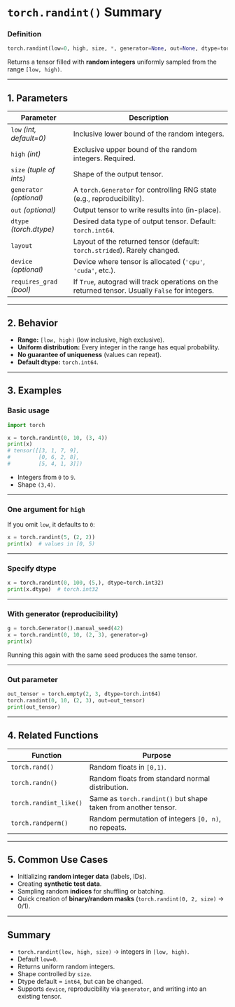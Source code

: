 


# **`torch.randint()` Summary**

### **Definition**

```python
torch.randint(low=0, high, size, *, generator=None, out=None, dtype=torch.int64, layout=torch.strided, device=None, requires_grad=False)
```

Returns a tensor filled with **random integers** uniformly sampled from the range `[low, high)`.

---

## 1. Parameters

| Parameter                | Description                                                                                     |
| ------------------------ | ----------------------------------------------------------------------------------------------- |
| `low` *(int, default=0)* | Inclusive lower bound of the random integers.                                                   |
| `high` *(int)*           | Exclusive upper bound of the random integers. Required.                                         |
| `size` *(tuple of ints)* | Shape of the output tensor.                                                                     |
| `generator` *(optional)* | A `torch.Generator` for controlling RNG state (e.g., reproducibility).                          |
| `out` *(optional)*       | Output tensor to write results into (in-place).                                                 |
| `dtype` *(torch.dtype)*  | Desired data type of output tensor. Default: `torch.int64`.                                     |
| `layout`                 | Layout of the returned tensor (default: `torch.strided`). Rarely changed.                       |
| `device` *(optional)*    | Device where tensor is allocated (`'cpu'`, `'cuda'`, etc.).                                     |
| `requires_grad` *(bool)* | If `True`, autograd will track operations on the returned tensor. Usually `False` for integers. |

---

## 2. Behavior

* **Range:** `[low, high)` (low inclusive, high exclusive).
* **Uniform distribution:** Every integer in the range has equal probability.
* **No guarantee of uniqueness** (values can repeat).
* **Default dtype:** `torch.int64`.

---

## 3. Examples

### Basic usage

```python
import torch

x = torch.randint(0, 10, (3, 4))
print(x)
# tensor([[3, 1, 7, 9],
#         [0, 6, 2, 8],
#         [5, 4, 1, 3]])
```

* Integers from `0` to `9`.
* Shape `(3,4)`.

---

### One argument for `high`

If you omit `low`, it defaults to `0`:

```python
x = torch.randint(5, (2, 2))
print(x)  # values in [0, 5)
```

---

### Specify dtype

```python
x = torch.randint(0, 100, (5,), dtype=torch.int32)
print(x.dtype)  # torch.int32
```

---

### With generator (reproducibility)

```python
g = torch.Generator().manual_seed(42)
x = torch.randint(0, 10, (2, 3), generator=g)
print(x)
```

Running this again with the same seed produces the same tensor.

---

### Out parameter

```python
out_tensor = torch.empty(2, 3, dtype=torch.int64)
torch.randint(0, 10, (2, 3), out=out_tensor)
print(out_tensor)
```

---

## 4. Related Functions

| Function               | Purpose                                                        |
| ---------------------- | -------------------------------------------------------------- |
| `torch.rand()`         | Random floats in `[0,1)`.                                      |
| `torch.randn()`        | Random floats from standard normal distribution.               |
| `torch.randint_like()` | Same as `torch.randint()` but shape taken from another tensor. |
| `torch.randperm()`     | Random permutation of integers `[0, n)`, no repeats.           |

---

## 5. Common Use Cases

* Initializing **random integer data** (labels, IDs).
* Creating **synthetic test data**.
* Sampling random **indices** for shuffling or batching.
* Quick creation of **binary/random masks** (`torch.randint(0, 2, size)` → 0/1).

---

## Summary

* `torch.randint(low, high, size)` → integers in `[low, high)`.
* Default `low=0`.
* Returns uniform random integers.
* Shape controlled by `size`.
* Dtype default = `int64`, but can be changed.
* Supports `device`, reproducibility via `generator`, and writing into an existing tensor.

